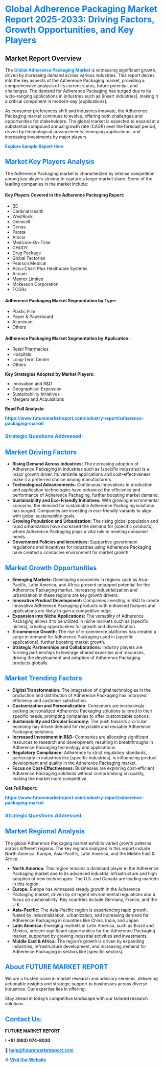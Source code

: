 <h1 style="color: #007BFF;">Global Adherence Packaging Market Report 2025-2033: Driving Factors, Growth Opportunities, and Key Players</h1>

<section id="overview">
<h2>Market Report Overview</h2>
<p>The <a href="https://www.futuremarketreport.com/industry-report/adherence-packaging-market" style="color: #007BFF; text-decoration: none;"><strong>Global Adherence Packaging Market</strong></a> is witnessing significant growth, driven by increasing demand across various industries. This report delves into the key aspects of the Adherence Packaging market, providing a comprehensive analysis of its current status, future potential, and challenges. The demand for Adherence Packaging has surged due to its wide-ranging applications in industries such as [insert industries], making it a critical component in modern-day [applications].</p>
<p>As consumer preferences shift and industries innovate, the Adherence Packaging market continues to evolve, offering both challenges and opportunities for stakeholders. The global market is expected to expand at a substantial compound annual growth rate (CAGR) over the forecast period, driven by technological advancements, emerging applications, and increasing investments by major players.</p>
</section>

<section id="overview">
<p><a href="https://www.futuremarketreport.com/request-sample/reportId=26025" style="color: #007BFF; text-decoration: none;"><strong>Explore Sample Report Here</strong></a></p>
</section>

<section id="key-players">
<h2 style="color: #007BFF;">Market Key Players Analysis</h2>
<p>The Adherence Packaging market is characterized by intense competition among key players striving to capture a larger market share. Some of the leading companies in the market include:</p>
<h4>Key Players Covered in the Adherence Packaging Report:</h4>
<ul><li>BD</li><li>Cardinal Health</li><li>WestRock</li><li>Omnicell</li><li>Genoa</li><li>Parata</li><li>Amcor</li><li>Medicine-On-Time</li><li>CHUDY</li><li>Drug Package</li><li>Global Factories</li><li>Pearson Medical</li><li>Accu-Chart Plus Healthcare Systems</li><li>Arxium</li><li>Manrex Limited</li><li>Mckesson Corporation</li><li>TCGRx</li></ul>
<h4>Adherence Packaging Market Segmentation by Type:</h4>
<ul><li>Plastic Film</li><li>Paper &amp; Paperboard</li><li>Aluminum</li><li>Others</li></ul>

<h4>Adherence Packaging Market Segmentation by Application:</h4>
<ul><li>Retail Pharmacies</li><li>Hospitals</li><li>Long-Term Center</li><li>Others</li></ul>
<p><strong>Key Strategies Adopted by Market Players:</strong></p>
<ul>
<li>Innovation and R&D</li>
<li>Geographical Expansion</li>
<li>Sustainability Initiatives</li>
<li>Mergers and Acquisitions</li>
</ul>
</section>

<section>
<p><strong>Read Full Analysis: </strong></p><a href="https://www.futuremarketreport.com/industry-report/adherence-packaging-market" style="color: #007BFF; text-decoration: none;"><strong>https://www.futuremarketreport.com/industry-report/adherence-packaging-market</strong></a>
<h3 style="color: #007BFF;">Strategic Questions Addressed:</h3>
</section>

<section id="driving-factors">
<h2 style="color: #007BFF;">Market Driving Factors</h2>
<ul>
<li><strong>Rising Demand Across Industries:</strong> The increasing adoption of Adherence Packaging in industries such as [specific industries] is a major growth driver. Its versatile applications and cost-effectiveness make it a preferred choice among manufacturers.</li>
<li><strong>Technological Advancements:</strong> Continuous innovations in production and application technologies have enhanced the efficiency and performance of Adherence Packaging, further boosting market demand.</li>
<li><strong>Sustainability and Eco-Friendly Initiatives:</strong> With growing environmental concerns, the demand for sustainable Adherence Packaging solutions has surged. Companies are investing in eco-friendly variants to align with global sustainability goals.</li>
<li><strong>Growing Population and Urbanization:</strong> The rising global population and rapid urbanization have increased the demand for [specific products], where Adherence Packaging plays a vital role in meeting consumer needs.</li>
<li><strong>Government Policies and Incentives:</strong> Supportive government regulations and incentives for industries using Adherence Packaging have created a conducive environment for market growth.</li>
</ul>
</section>

<section id="growth-opportunities">
<h2 style="color: #007BFF;">Market Growth Opportunities</h2>
<ul>
<li><strong>Emerging Markets:</strong> Developing economies in regions such as Asia-Pacific, Latin America, and Africa present untapped potential for the Adherence Packaging market. Increasing industrialization and urbanization in these regions are key growth drivers.</li>
<li><strong>Innovative Product Development:</strong> Companies investing in R&D to create innovative Adherence Packaging products with enhanced features and applications are likely to gain a competitive edge.</li>
<li><strong>Expansion into Niche Applications:</strong> The versatility of Adherence Packaging allows it to be utilized in niche markets such as [specific niches], creating opportunities for growth and diversification.</li>
<li><strong>E-commerce Growth:</strong> The rise of e-commerce platforms has created a surge in demand for Adherence Packaging used in [specific applications], further boosting market growth.</li>
<li><strong>Strategic Partnerships and Collaborations:</strong> Industry players are forming partnerships to leverage shared expertise and resources, driving the development and adoption of Adherence Packaging products globally.</li>
</ul>
</section>

<section id="trending-factors">
<h2 style="color: #007BFF;">Market Trending Factors</h2>
<ul>
<li><strong>Digital Transformation:</strong> The integration of digital technologies in the production and distribution of Adherence Packaging has improved efficiency and customer satisfaction.</li>
<li><strong>Customization and Personalization:</strong> Consumers are increasingly seeking personalized Adherence Packaging solutions tailored to their specific needs, prompting companies to offer customizable options.</li>
<li><strong>Sustainability and Circular Economy:</strong> The push towards a circular economy has driven demand for recyclable and reusable Adherence Packaging solutions.</li>
<li><strong>Increased Investment in R&D:</strong> Companies are allocating significant resources to research and development, resulting in breakthroughs in Adherence Packaging technology and applications.</li>
<li><strong>Regulatory Compliance:</strong> Adherence to strict regulatory standards, particularly in industries like [specific industries], is influencing product development and quality in the Adherence Packaging market.</li>
<li><strong>Focus on Cost-Effectiveness:</strong> Businesses are exploring cost-efficient Adherence Packaging solutions without compromising on quality, making the market more competitive.</li>
</ul>
</section>

<section>
<p><strong>Get Full Report: </strong></p><a href="https://www.futuremarketreport.com/industry-report/adherence-packaging-market" style="color: #007BFF; text-decoration: none;"><strong>https://www.futuremarketreport.com/industry-report/adherence-packaging-market</strong></a>
<h3 style="color: #007BFF;">Strategic Questions Addressed:</h3>
</section>


<section id="regional-analysis">
<h2 style="color: #007BFF;">Market Regional Analysis</h2>
<p>The global Adherence Packaging market exhibits varied growth patterns across different regions. The key regions analyzed in this report include North America, Europe, Asia-Pacific, Latin America, and the Middle East & Africa:</p>
<ul>
<li><strong>North America:</strong> This region remains a dominant player in the Adherence Packaging market due to its advanced industrial infrastructure and high adoption of new technologies. The U.S. and Canada are leading markets in this region.</li>
<li><strong>Europe:</strong> Europe has witnessed steady growth in the Adherence Packaging market, driven by stringent environmental regulations and a focus on sustainability. Key countries include Germany, France, and the U.K.</li>
<li><strong>Asia-Pacific:</strong> The Asia-Pacific region is experiencing rapid growth, fueled by industrialization, urbanization, and increasing demand for Adherence Packaging in countries like China, India, and Japan.</li>
<li><strong>Latin America:</strong> Emerging markets in Latin America, such as Brazil and Mexico, present significant opportunities for the Adherence Packaging market, supported by growing industrial activities and investments.</li>
<li><strong>Middle East & Africa:</strong> The region’s growth is driven by expanding industries, infrastructure development, and increasing demand for Adherence Packaging in sectors like [specific sectors].</li>
</ul>
</section>

<footer>
<h2 style="color: #007BFF;">About FUTURE MARKET REPORT</h2>
<p>We are a trusted name in market research and advisory services, delivering actionable insights and strategic support to businesses across diverse industries. Our expertise lies in offering:</p>

<p>Stay ahead in today’s competitive landscape with our tailored research solutions.</p>

<h2 style="color: #007BFF;">Contact Us:</h2>
<p><strong>FUTURE MARKET REPORT</strong></p>
<p>📞 <strong>+91 (883) 074-8030</strong></p>
<p>📧 <strong><a href="mailto:help@futuremarketreport.com" style="color: #007BFF;">help@futuremarketreport.com</a></strong></p>
<p>🌐 <strong><a href="https://www.futuremarketreport.com/" style="color: #007BFF;">Visit Our Website</a></strong></p>
</footer>